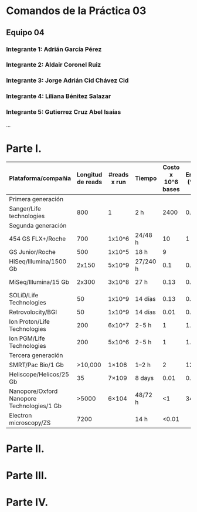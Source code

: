 # Comandos de la Práctica 03
## Equipo 04
### Integrante 1: Adrián García Pérez
### Integrante 2: Aldair Coronel Ruiz
### Integrante 3: Jorge Adrián Cid Chávez Cid
### Integrante 4: Liliana Bénitez Salazar
### Integrante 5: Gutierrez Cruz Abel Isaías 
...

# Parte I.
Plataforma/compañia | Longitud de reads | #reads x run | Tiempo | Costo x 10^6 bases | Error (%) | Química 
--- | --- | --- | --- | --- | --- | ---
Primera generación |  |  |  |  |  |   
Sanger/Life technologies | 800 | 1 | 2 h | 2400 | 0.3 | Dideoxy terminator 
Segunda generación | 
454 GS FLX+/Roche | 700 | 1x10^6 | 24/48 h | 10 | 1 | Pyrosequencing 
GS Junior/Roche | 500 | 1x10^5 | 18 h | 9 |  | Pyrosequencing 
HiSeq/Illumina/1500 Gb | 2x150 | 5x10^9| 27/240 h | 0.1 | 0.8 | Reversible terminators 
MiSeq/Illumina/15 Gb | 2x300 | 3x10^8 | 27 h | 0.13 | 0.8 | Reversible terminator 
SOLiD/Life Technologies | 50 | 1x10^9 | 14 días | 0.13 | 0.1 | Ligation 
Retrovolocity/BGI | 50 | 1x10^9 | 14 días | 0.01 | 0.01 | Nanoball/ligation 
Ion Proton/Life Technologies | 200 | 6x10^7 | 2-5 h | 1 | 1.7 | Proton detection 
Ion PGM/Life Technologies | 200 | 5x10^6 | 2-5 h | 1 | 1.7 | Proton detection 
Tercera generación |  |  |  |  |  |
SMRT/Pac Bio/1 Gb | >10,000 | 1×106 | 1–2 h | 2 | 12.9 | Real-time SMS
Heliscope/Helicos/25 Gb | 35 | 7×109 | 8 days | 0.01 | 0.2 | Real-time SMS
Nanopore/Oxford Nanopore Technologies/1 Gb | >5000 | 6×104 | 48/72 h | <1 | 34 | Real-time SMS
Electron microscopy/ZS | 7200 | | 14 h | <0.01 | | Real-time SMS
# Parte II.

# Parte III.

# Parte IV.
